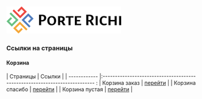 
![Альтернативный текст](./build/static/images/icons/logo.svg)
-
### Ссылки на страницы


#### Корзина
|  Страницы       | Ссылки                                                                     | 
| ------------    |:-------------------------------------------------------------------------- :
| Корзина заказ   | [перейти](https://porte-richi-adaptive.github.io/build/cart-checkout.html) |
| Корзина спасибо | [перейти](https://porte-richi-adaptive.github.io/build/cart-success.html)  |
| Корзина пустая  | [перейти](https://porte-richi-adaptive.github.io/build/cart-empty.html)    |

